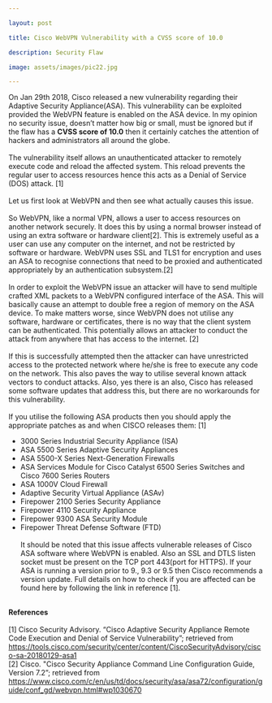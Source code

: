 ```yaml
--- 

layout: post 

title: Cisco WebVPN Vulnerability with a CVSS score of 10.0

description: Security Flaw 

image: assets/images/pic22.jpg 

--- 
```


On Jan 29th 2018, Cisco released a new vulnerability regarding their Adaptive Security Appliance(ASA). This vulnerability can be exploited provided the WebVPN feature is enabled on the ASA device. 
In my opinion no security issue, doesn’t matter how big or small, must be ignored but if the flaw has a <b>CVSS score of 10.0</b> then it certainly catches the attention of hackers and administrators all around the globe.
<br  /><br  />The vulnerability itself allows an unauthenticated attacker to remotely execute code and reload the affected system. This reload prevents the regular user to access resources hence this acts as a Denial of Service (DOS) attack. [1]
<br  /><br  />Let us first look at WebVPN and then see what actually causes this issue.
<br  /><br  />So WebVPN, like a normal VPN, allows a user to access resources on another network securely. It does this by using a normal browser instead of using an extra software or hardware client[2]. This is extremely useful as a user can use any computer on the internet, and not be restricted by software or hardware. WebVPN uses SSL and TLS1 for encryption and uses an ASA to recognise connections that need to be proxied and authenticated appropriately by an authentication subsystem.[2]
<br  /><br  />In order to exploit the WebVPN issue an attacker will have to send multiple crafted XML packets to a WebVPN configured interface of the ASA. This will basically cause an attempt to double free a region of memory on the ASA device. To make matters worse, since WebVPN does not utilise any software, hardware or certificates, there is no way that the client system can be authenticated. This potentially allows an attacker to conduct the attack from anywhere that has access to the internet. [2]
<br  /><br  />If this is successfully attempted then the attacker can have unrestricted access to the protected network where he/she is free to execute any code on the network. This also paves the way to utilise several known attack vectors to conduct attacks. Also, yes there is an also, Cisco has released some software updates that address this, but there are no workarounds for this vulnerability.
<br  /><br  />If you utilise the following ASA products then you should apply the appropriate patches as and when CISCO releases them: [1]
- 3000 Series Industrial Security Appliance (ISA)
- ASA 5500 Series Adaptive Security Appliances
- ASA 5500-X Series Next-Generation Firewalls
- ASA Services Module for Cisco Catalyst 6500 Series Switches and Cisco 7600 Series Routers
- ASA 1000V Cloud Firewall
- Adaptive Security Virtual Appliance (ASAv)
- Firepower 2100 Series Security Appliance
- Firepower 4110 Security Appliance
- Firepower 9300 ASA Security Module
- Firepower Threat Defense Software (FTD)
<br  /><br  />It should be noted that this issue affects vulnerable releases of Cisco ASA software where WebVPN is enabled. Also an SSL and DTLS listen socket must be present on the TCP port 443(port for HTTPS). If your ASA is running a version prior to 9., 9.3 or 9.5 then Cisco recommends a version update. Full details on how to check if you are affected can be found here by following the link in reference [1].

<br  /><b>References</b>
<br  /><br  />[1] Cisco Security Advisory. “Cisco Adaptive Security Appliance Remote Code Execution and Denial of Service Vulnerability”; retrieved from https://tools.cisco.com/security/center/content/CiscoSecurityAdvisory/cisco-sa-20180129-asa1
<br  />[2] Cisco. "Cisco Security Appliance Command Line Configuration Guide, Version 7.2”; retrieved from https://www.cisco.com/c/en/us/td/docs/security/asa/asa72/configuration/guide/conf_gd/webvpn.html#wp1030670
